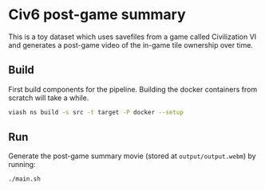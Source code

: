 Civ6 post-game summary
================

This is a toy dataset which uses savefiles from a game called
Civilization VI and generates a post-game video of the in-game tile
ownership over time.

## Build

First build components for the pipeline. Building the docker containers
from scratch will take a while.

``` bash
viash ns build -s src -t target -P docker --setup
```

## Run

Generate the post-game summary movie (stored at `output/output.webm`) by
running:

``` bash
./main.sh
```
